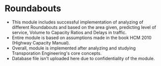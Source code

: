 # Roundabouts
- This module includes successful implementation of analyzing of different Roundabouts and based on the area given, predicting level of service, Volume to Capacity Ratios and Delays in traffic.
- Entire module is based on assumptions made in the book HCM 2010 (Highway Capacity Manual).
- Overall, module is implemented after analyzing and studying Transporation Engineering's core concepts.
- Database file isn't uploaded here due to confidentiality of the module.
